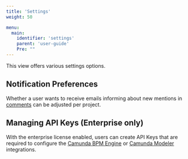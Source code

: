 ```yaml
---
title: 'Settings'
weight: 50

menu:
  main:
    identifier: 'settings'
    parent: 'user-guide'
    Pre: ""
---
```


This view offers various settings options.

## Notification Preferences

Whether a user wants to receive emails informing about new mentions in [comments](../diagrams#comments) can be adjusted per project.

## Managing API Keys (Enterprise only)

With the enterprise license enabled, users can create API Keys that are required to configure the [Camunda BPM Engine](../../technical-guide/integrations/engine/) or [Camunda Modeler](../../technical-guide/integrations/modeler/) integrations.
